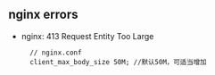 ## nginx errors
- nginx: 413 Request Entity Too Large

        // nginx.conf
        client_max_body_size 50M; //默认50M，可适当增加